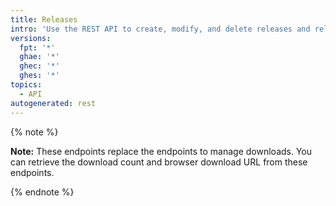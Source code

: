 ```yaml
---
title: Releases
intro: 'Use the REST API to create, modify, and delete releases and release assets.'
versions:
  fpt: '*'
  ghae: '*'
  ghec: '*'
  ghes: '*'
topics:
  - API
autogenerated: rest
---
```


{% note %}

**Note:** These endpoints replace the endpoints to manage downloads. You can retrieve the download count and browser download URL from these endpoints.

{% endnote %}

<!-- Content after this section is automatically generated -->
